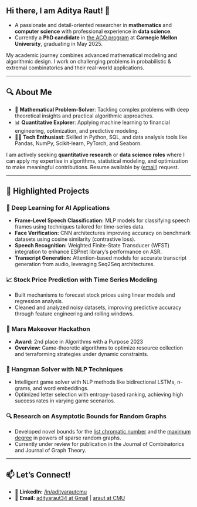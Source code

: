 ## Hi there, I am Aditya Raut! 👋  
- A passionate and detail-oriented researcher in **mathematics** and **computer science** with professional experience in **data science**.
- Currently a **PhD candidate** in [the ACO program](https://aco.math.cmu.edu/) at **Carnegie Mellon University**, graduating in May 2025.

My academic journey combines advanced mathematical modeling and algorithmic design. I work on challenging problems in probabilistic & extremal combinatorics and their real-world applications.  

---

## 🔍 About Me  

- 🌟 **Mathematical Problem-Solver**: Tackling complex problems with deep theoretical insights and practical algorithmic approaches.
- 📊 **Quantitative Explorer**: Applying machine learning to financial engineering, optimization, and predictive modeling.  
- 🧑‍💻 **Tech Enthusiast**: Skilled in Python, SQL, and data analysis tools like Pandas, NumPy, Scikit-learn, PyTorch, and Seaborn.  

I am actively seeking **quantitative research** or **data science roles** where I can apply my expertise in algorithms, statistical modeling, and optimization to make meaningful contributions. Resume available by ([email](mailto:adityaraut34@gmail.com)) request.

---

## 💼 Highlighted Projects  

### 🤖 Deep Learning for AI Applications  
- **Frame-Level Speech Classification:** MLP models for classifying speech frames using techniques tailored for time-series data.  
- **Face Verification:** CNN architectures improving accuracy on benchmark datasets using cosine similarity (contrastive loss).  
- **Speech Recognition:** Weighted Finite-State Transducer (WFST) integration to enhance ESPnet library’s performance on ASR.  
- **Transcript Generation:** Attention-based models for accurate transcript generation from audio, leveraging Seq2Seq architectures.
  
### 📈 Stock Price Prediction with Time Series Modeling  
- Built mechanisms to forecast stock prices using linear models and regression analysis.  
- Cleaned and analyzed noisy datasets, improving predictive accuracy through feature engineering and rolling windows.  

### 🚀 Mars Makeover Hackathon  
- **Award:** 2nd place in Algorithms with a Purpose 2023  
- **Overview:** Game-theoretic algorithms to optimize resource collection and terraforming strategies under dynamic constraints. 

### 🧩 Hangman Solver with NLP Techniques
- Intelligent game solver with NLP methods like bidirectional LSTMs, n-grams, and word embeddings.
- Optimized letter selection with entropy-based ranking, achieving high success rates in varying game scenarios.

### 🔍 Research on Asymptotic Bounds for Random Graphs  
- Developed novel bounds for the [list chromatic number](https://arxiv.org/abs/2312.03563) and the [maximum degree](https://arxiv.org/abs/2404.06410) in powers of sparse random graphs.  
- Currently under review for publication in the Journal of Combinatorics and Journal of Graph Theory.

---

## 📫 Let’s Connect!  

- 💼 **LinkedIn:** [/in/adityarautcmu](https://linkedin.com/in/adityarautcmu)  
- 📧 **Email:** [adityaraut34 at Gmail](mailto:adityaraut34@gmail.com) | [araut at CMU](mailto:araut@andrew.cmu.edu)


<!--
**adityarautcmu/adityarautcmu** is a ✨ _special_ ✨ repository because its `README.md` (this file) appears on your GitHub profile.

Here are some ideas to get you started:

- 🔭 I’m currently working on ...
- 🌱 I’m currently learning ...
- 👯 I’m looking to collaborate on ...
- 🤔 I’m looking for help with ...
- 💬 Ask me about ...
- 📫 How to reach me: ...
- 😄 Pronouns: ...
- ⚡ Fun fact: ...
-->
